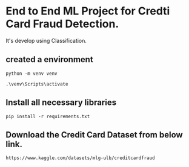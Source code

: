 # End to End ML Project for Credti Card Fraud Detection.

It's develop using Classification.

## created a environment
```
python -m venv venv

.\venv\Scripts\activate
```

## Install all necessary libraries
```
pip install -r requirements.txt
```


## Download the Credit Card Dataset from below link.
```
https://www.kaggle.com/datasets/mlg-ulb/creditcardfraud
```